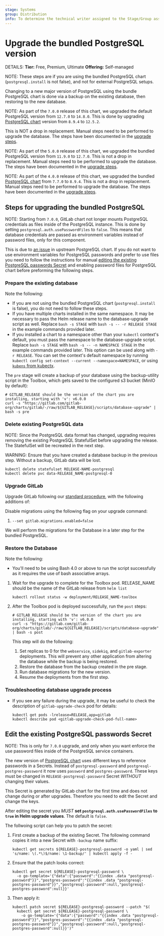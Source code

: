 ```yaml
---
stage: Systems
group: Distribution
info: To determine the technical writer assigned to the Stage/Group associated with this page, see https://handbook.gitlab.com/handbook/product/ux/technical-writing/#assignments
---
```


# Upgrade the bundled PostgreSQL version

DETAILS:
**Tier:** Free, Premium, Ultimate
**Offering:** Self-managed

NOTE:
These steps are if you are using the bundled PostgreSQL chart (`postgresql.install` is not false), and not for external
PostgreSQL setups.

Changing to a new major version of PostgreSQL using the bundle PostgreSQL chart is done via a backup on the existing
database, then restoring to the new database.

NOTE:
As part of the `7.0.0` release of this chart, we upgraded the default PostgreSQL version from `12.7.0` to `14.8.0`. This
is done by upgrading [PostgreSQL chart](https://github.com/bitnami/charts/tree/main/bitnami/postgresql) version from
`8.9.4` to `12.5.2`.

This is NOT a drop in replacement. Manual steps need to be performed to upgrade the database.
The steps have been documented in the [upgrade steps](#steps-for-upgrading-the-bundled-postgresql).

NOTE:
As part of the `5.0.0` release of this chart, we upgraded the bundled PostgreSQL version from `11.9.0` to `12.7.0`. This is
not a drop in replacement. Manual steps need to be performed to upgrade the database.
The steps have been documented in the [upgrade steps](#steps-for-upgrading-the-bundled-postgresql).

NOTE:
As part of the `4.0.0` release of this chart, we upgraded the bundled [PostgreSQL chart](https://github.com/bitnami/charts/tree/master/bitnami/postgresql) from `7.7.0` to `8.9.4`.
This is not a drop in replacement. Manual steps need to be performed to upgrade the database.
The steps have been documented in the [upgrade steps](#steps-for-upgrading-the-bundled-postgresql).

## Steps for upgrading the bundled PostgreSQL

NOTE:
Starting from `7.0.0`, GitLab chart not longer mounts PostgreSQL credentials as files inside of the PostgreSQL instance.
This is done by setting `postgresql.auth.usePasswordFiles` to `false`. This means that database credentials are passed
as environment variables instead of password files, only for this component.

This is due to [an issue](https://github.com/bitnami/charts/issues/16707) in upstream PostgreSQL chart. If you do not
want to use environment variables for PostgreSQL passwords and prefer to use files you need to follow the instructions
for manual [editing the existing PostgreSQL passwords Secret](#edit-the-existing-postgresql-passwords-secret) and
enabling password files for PostgreSQL chart before preforming the following steps.

### Prepare the existing database

Note the following:

- If you are not using the bundled PostgreSQL chart (`postgresql.install` is false), you do not need
  to follow these steps.
- If you have multiple charts installed in the same namespace. It may be necessary to pass the Helm
  release name to the database-upgrade script as well. Replace `bash -s STAGE` with
  `bash -s -- -r RELEASE STAGE` in the example commands provided later.
- If you installed a chart to a namespace other than your `kubectl` context's default, you must pass
  the namespace to the database-upgrade script. Replace `bash -s STAGE` with
  `bash -s -- -n NAMESPACE STAGE` in the example commands provided later. This option can be used
  along with `-r RELEASE`. You can set the context's default namespace by running
  `kubectl config set-context --current --namespace=NAMESPACE`, or using
  [`kubens` from kubectx](https://github.com/ahmetb/kubectx).

The `pre` stage will create a backup of your database using the backup-utility script in the Toolbox, which gets saved to the configured s3 bucket (MinIO by default):

```shell
# GITLAB_RELEASE should be the version of the chart you are installing, starting with 'v': v6.0.0
curl -s "https://gitlab.com/gitlab-org/charts/gitlab/-/raw/${GITLAB_RELEASE}/scripts/database-upgrade" | bash -s pre
```

### Delete existing PostgreSQL data

NOTE:
Since the PostgreSQL data format has changed, upgrading requires removing the existing PostgreSQL StatefulSet before
upgrading the release. The StatefulSet will be recreated in the next step.

WARNING:
Ensure that you have created a database backup in the previous step. Without a backup, GitLab data
will be lost.

```shell
kubectl delete statefulset RELEASE-NAME-postgresql
kubectl delete pvc data-RELEASE_NAME-postgresql-0
```

### Upgrade GitLab

Upgrade GitLab following our [standard procedure](upgrade.md#steps), with the following additions of:

Disable migrations using the following flag on your upgrade command:

1. `--set gitlab.migrations.enabled=false`

We will perform the migrations for the Database in a later step for the bundled PostgreSQL.

### Restore the Database

Note the following:

- You'll need to be using Bash 4.0 or above to run the script successfully as it requires the use of
  bash associative arrays.

1. Wait for the upgrade to complete for the Toolbox pod. RELEASE_NAME should be the name of the GitLab release from `helm list`

   ```shell
   kubectl rollout status -w deployment/RELEASE_NAME-toolbox
   ```

1. After the Toolbox pod is deployed successfully, run the `post` steps:

   ```shell
   # GITLAB_RELEASE should be the version of the chart you are installing, starting with 'v': v6.0.0
   curl -s "https://gitlab.com/gitlab-org/charts/gitlab/-/raw/${GITLAB_RELEASE}/scripts/database-upgrade" | bash -s post
   ```

   This step will do the following:

   1. Set replicas to 0 for the `webservice`, `sidekiq`, and `gitlab-exporter` deployments. This will prevent any other application from altering the database while the backup is being restored.
   1. Restore the database from the backup created in the pre stage.
   1. Run database migrations for the new version.
   1. Resume the deployments from the first step.

### Troubleshooting database upgrade process

- If you see any failure during the upgrade, it may be useful to check the description of `gitlab-upgrade-check` pod for details:

  ```shell
  kubectl get pods -lrelease=RELEASE,app=gitlab
  kubectl describe pod <gitlab-upgrade-check-pod-full-name>
  ```

## Edit the existing PostgreSQL passwords Secret

NOTE:
This is only for `7.0.0` upgrade, and only when you want enforce the use password files inside of the
PostgreSQL service containers.

The new version of [PostgreSQL chart](https://github.com/bitnami/charts/tree/master/bitnami/postgresql) uses different
keys to reference passwords in a Secrets. Instead of `postgresql-password` and `postgresql-postgres-password` it now
uses `password` and `postgres-password`. These keys must be changed in `RELEASE-postgresql-password` Secret _WITHOUT_
changing their values.

This Secret is generated by GitLab chart for the first time and does not change during or after upgrades. Therefore you
need to edit the Secret and change the keys.

After editing the secret you _MUST_ **set `postgresql.auth.usePasswordFiles` to `true` in Helm upgrade values**. The
default is `false`.

The follwoing script can help you to patch the secret:

1. First create a backup of the existing Secret. The following command copies it into a new Secret with `-backup` name suffix:

   ```shell
   kubectl get secrets ${RELEASE}-postgresql-password -o yaml | sed 's/name: \(.*\)$/name: \1-backup/' | kubectl apply -f -
   ```

1. Ensure that the patch looks correct:

   ```shell
   kubectl get secret ${RELEASE}-postgresql-password \
     -o go-template='{"data":{"password":"{{index .data "postgresql-password"}}","postgres-password":"{{index .data "postgresql-postgres-password"}}","postgresql-password":null,"postgresql-postgres-password":null}}'
   ```

1. Then apply it:

   ```shell
   kubectl patch secret ${RELEASE}-postgresql-password --patch "$(
     kubectl get secret ${RELEASE}-postgresql-password \
       -o go-template='{"data":{"password":"{{index .data "postgresql-password"}}","postgres-password":"{{index .data "postgresql-postgres-password"}}","postgresql-password":null,"postgresql-postgres-password":null}}')"
   ```
